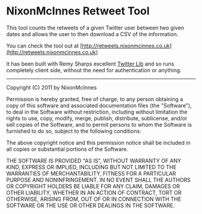 # NixonMcInnes Retweet Tool

This tool counts the retweets of a given Twitter user between two given dates and allows the user to then download a
CSV of the information.

You can check the tool out at [http://retweets.nixonmcinnes.co.uk](http://retweets.nixonmcinnes.co.uk)

It has been built with Remy Sharps excellent [Twitter Lib](https://github.com/remy/twitterlib) and so runs completely
client side, without the need for authentication or anything.

---

Copyright (C) 2011 by NixonMcInnes

Permission is hereby granted, free of charge, to any person obtaining a copy
of this software and associated documentation files (the "Software"), to deal
in the Software without restriction, including without limitation the rights
to use, copy, modify, merge, publish, distribute, sublicense, and/or sell
copies of the Software, and to permit persons to whom the Software is
furnished to do so, subject to the following conditions:

The above copyright notice and this permission notice shall be included in
all copies or substantial portions of the Software.

THE SOFTWARE IS PROVIDED "AS IS", WITHOUT WARRANTY OF ANY KIND, EXPRESS OR
IMPLIED, INCLUDING BUT NOT LIMITED TO THE WARRANTIES OF MERCHANTABILITY,
FITNESS FOR A PARTICULAR PURPOSE AND NONINFRINGEMENT. IN NO EVENT SHALL THE
AUTHORS OR COPYRIGHT HOLDERS BE LIABLE FOR ANY CLAIM, DAMAGES OR OTHER
LIABILITY, WHETHER IN AN ACTION OF CONTRACT, TORT OR OTHERWISE, ARISING FROM,
OUT OF OR IN CONNECTION WITH THE SOFTWARE OR THE USE OR OTHER DEALINGS IN
THE SOFTWARE.